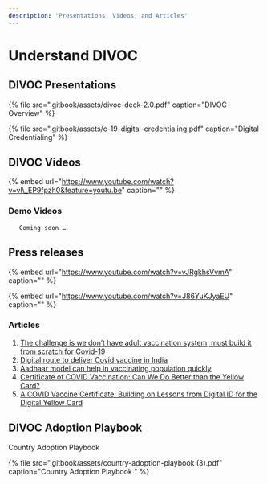```yaml
---
description: 'Presentations, Videos, and Articles'
---
```


# Understand DIVOC

## DIVOC Presentations <a id="divoc-presentations"></a>

{% file src=".gitbook/assets/divoc-deck-2.0.pdf" caption="DIVOC Overview" %}

{% file src=".gitbook/assets/c-19-digital-credentialing.pdf" caption="Digital Credentialing" %}

## DIVOC Videos <a id="divoc-videos"></a>

{% embed url="https://www.youtube.com/watch?v=vl\_EP9fpzh0&feature=youtu.be" caption="" %}

### Demo Videos <a id="demo-videos"></a>

```text
   Coming soon …
```

## Press releases <a id="relevant-external-links"></a>

{% embed url="https://www.youtube.com/watch?v=vJRgkhsVvmA" caption="" %}

{% embed url="https://www.youtube.com/watch?v=J86YuKJyaEU" caption="" %}

### Articles <a id="articles"></a>

1. [The challenge is we don’t have adult vaccination system, must build it from scratch for Covid-19](https://indianexpress.com/article/india/nandan-nilekani-coronavirus-vaccine-tracker-health-sector-economy-6779867/)
2. [Digital route to deliver Covid vaccine in India](https://economictimes.indiatimes.com/markets/expert-view/nandan-nilekani-on-digital-route-to-deliver-covid-vaccine-in-india/articleshow/79208481.cms?from=mdr)
3. [Aadhaar model can help in vaccinating population quickly](https://government.economictimes.indiatimes.com/news/digital-india/aadhaar-model-can-help-in-vaccinating-population-quickly-infosys-chairman-nandan-nilekani/77757327)
4. [Certificate of COVID Vaccination: Can We Do Better than the Yellow Card?](https://www.cgdev.org/blog/certificate-covid-vaccination-can-we-do-better-yellow-card)
5. [A COVID Vaccine Certificate: Building on Lessons from Digital ID for the Digital Yellow Card](https://www.cgdev.org/publication/covid-vaccine-certificate-building-lessons-digital-id-digital-yellow-card)

## DIVOC Adoption Playbook <a id="divoc-presentations"></a>

Country Adoption Playbook

{% file src=".gitbook/assets/country-adoption-playbook \(3\).pdf" caption="Country Adoption Playbook " %}



